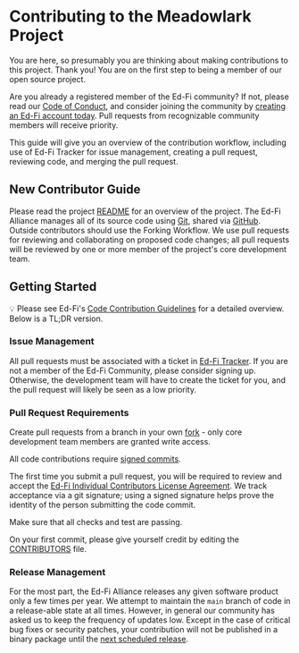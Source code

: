 # Contributing to the Meadowlark Project <!-- omit in toc -->

You are here, so presumably you are thinking about making contributions to this
project. Thank you! You are on the first step to being a member of our open
source project.

Are you already a registered member of the Ed-Fi community? If not, please read
our [Code of Conduct](https://techdocs.ed-fi.org/x/44BmAQ), and consider joining
the community by [creating an Ed-Fi account
today](https://www.ed-fi.org/create-an-account/). Pull requests from
recognizable community members will receive priority.

This guide will give you an overview of the contribution workflow, including use
of Ed-Fi Tracker for issue management, creating a pull request, reviewing code,
and merging the pull request.

## New Contributor Guide

Please read the project [README](../README.md) for an overview of the project.
The Ed-Fi Alliance manages all of its source code using
[Git](https://docs.github.com/en/get-started/quickstart/set-up-git), shared via
[GitHub](https://github.com). Outside contributors should use the Forking
Workflow. We use pull requests for reviewing and collaborating on proposed code
changes; all pull requests will be reviewed by one or more member of the
project's core development team.

## Getting Started

💡 Please see Ed-Fi's [Code Contribution
Guidelines](https://techdocs.ed-fi.org/x/uYGu) for a detailed overview. Below is
a TL;DR version.

### Issue Management

All pull requests must be associated with a ticket in [Ed-Fi
Tracker](https://tracker.ed-fi.org). If you are not a member of the Ed-Fi
Community, please consider signing up. Otherwise, the development team will have
to create the ticket for you, and the pull request will likely be seen as a low
priority.

### Pull Request Requirements

Create pull requests from a branch in your own
[fork](https://docs.github.com/en/get-started/quickstart/fork-a-repo) - only
core development team members are granted write access.

All code contributions require [signed commits](https://techdocs.ed-fi.org/x/1AXDB).

The first time you submit a pull request, you will be required to review and
accept the [Ed-Fi Individual Contributors License
Agreement](https://gist.github.com/EdFiBuildAgent/d68fa602d07505c3682e8258b7dc6fbc).
We track acceptance via a git signature; using a signed signature helps prove
the identity of the person submitting the code commit.

Make sure that all checks and test are passing.

On your first commit, please give yourself credit by editing the
[CONTRIBUTORS](../CONTRIBUTORS.md) file.

### Release Management

For the most part, the Ed-Fi Alliance releases any given software product only a
few times per year. We attempt to maintain the `main` branch of code in a
release-able state at all times. However, in general our community has asked us
to keep the frequency of updates low. Except in the case of critical bug fixes
or security patches, your contribution will not be published in a binary package
until the [next scheduled release](https://techdocs.ed-fi.org/x/TYWtBQ).
